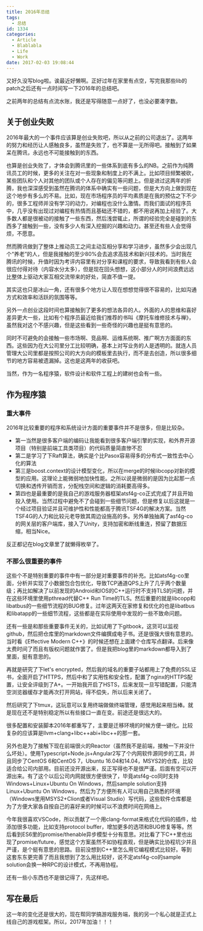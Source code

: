 ```yaml
---
title: 2016年总结
tags:
  - 总结
id: 1334
categories:
  - Article
  - Blablabla
  - Life
  - Work
date: 2017-02-03 19:08:44
---
```


又好久没写blog啦。诶最近好懒啊。正好过年在家里有点空，写完我那些lib的patch之后还有一点时间写一下2016年的总结吧。

之前两年的总结有点流水账，我还是写得随意一点好了，也没必要凑字数。

## 关于创业失败

2016年最大的一个事件应该算是创业失败吧，所以从之前的公司退出了。这两年的努力和经历让人感触良多，虽然是失败了，也不算是一无所得吧。接触到了如果呆在腾讯，永远也不可能接触到的东西。

也算是创业失败了，才体会到腾讯里的一些体系到底有多么的NB。之前作为纯腾讯员工的时候，更多的关注在对一些现象和制度上的不满上。比如项目频繁被砍，某些团队和个人对其他的团队或个人存在的偏见等问题上。但是进过这两年的折腾，我也深深感受到虽然在腾讯的体系中确实有一些问题，但是大方向上做到现在这个地步有多么的不易。比如，现在市场程序员的平均素质是在我的预估之下不少的，很多工程师并没有学习的动力，对编程也没什么激情。而我们面试的程序员中，几乎没有出现过对编程有热情而且基础还不错的，都不用说再加上经验了。大多数人都是很被动的接触了一些东西，然后浅尝辄止，所谓的经验完全是碰到的东西多了接触到一些，没有多少人有深入挖掘的兴趣和动力。甚至还有些人会觉得烦，不愿意。

然而腾讯做到了整体上推动员工之间主动互相分享和学习进步，虽然多少会出现几个“养老”的人，但是我接触的至少80%会去追求高技术和新兴技术的。当时我在腾讯的时候，升值时因为考评内容里有对分享和课程的要求，导致我看到有些人会很应付得对待（内容水分太多），但是现在回头想想，这小部分人的时间浪费远远比整体上驱动大家互相交流带来的好处，简直不值一提。

其实这也只是冰山一角，还有很多个地方让人现在想想觉得很不容易的，比如沟通方式和效率和活跃的氛围等等。

另外一点创业这段时间也算接触到了更多的想法各异的人。外面的人的思维和喜好差异更大一些，比如有个程序员最近给我们推荐的书叫《摩托车维修技术与禅》，虽然我对这个不感兴趣，但是这些看到一些奇怪的兴趣也是挺有意思的。

同时不可避免的会接触一些市场啊、竞品啊、运维系统啊、推广啊方方面面的东西。这些因为在大公司里分工比较明确，基本上对写业务的人是透明的。就连人员管理大公司里都是按照公司的大方向的模板里去执行，而不是去创造，所以很多细节的地方容易被遗漏掉。这也是这两年的收获吧。

当然，作为一名程序猿，软件设计和软件工程上的建树也会有一些。

## 作为程序猿

### 重大事件

2016年比较重要的程序和系统设计方面的重要事件并不是很多，但是比较杂。

+ 第一当然是很多客户端的编码让我能看到很多客户端引擎的实现，和外界开源项目（特别是前端工具类项目）的代码质量简直惨不忍
+ 第二是学习了下Raft算法，确实是个比Pasox容易得多的分布式一致性去中心化的算法
+ 第三是boost.context的设计模型变化，所以在merge的时候libcopp对新的模型的应用。这理论上能微弱地加快性能。之所以说是微弱的是因为比起那一点切换和透传开销而言，分配栈空间和逻辑的消耗要高得多。
+ 第四也是最重要的是我自己的游戏服务器框架atsf4g-co正式完成了并且开始投入使用。当然过程中避免不了会碰到一些细节问题，但是修复以后这就是一个经过项目验证并且可维护性和性能都高于腾讯TSF4G的解决方案。当然TSF4G的人力和比较元老导致其周边设施高的多。另外单独抽离了asf4g-co的网关层的客户端库，接入了Unity，支持加密和断线重连，预留了数据压缩，相当Nice。

反正都记在blog文章里了就懒得枚举了。

### 不那么很重要的事件

这些个不是特别重要的事件中有一部分是对重要事件的补充。比如atsf4g-co里面，分析并实现了小数据包合包优化，导致TCP通道QPS上升了几乎两个数量级；再比如解决了以前发现的Android和IOS的C++运行时不支持TLS的问题，并在这些环境里使用pthread代替C++ Run Time的TLS。然后重要的就是libcopp和libatbus的一些细节流程的BUG修复。过年这两天在家修复和优化的也是libatbus和libatapp的一些细节流程，这些都是在实际使用中发现的一些不致命问题。

还有一些是和那些重要事件无关的，比如试用了下gitbook，这货可以监视github，然后把仓库里的markdown文件编撰成电子书。还是很强大很有意思的。当时看《Effective Modern C++》的时候还想在上面建个仓库写点翻译。后来像太费时间了而且有版权问题就作罢了。但是我把blog里的markdown都导入到了里面，挺有意思的。

再就是研究了下let's encrypted，然后我的域名的重要子站都用上了免费的SSL证书，全面开启了HTTPS，然后中和了实用性和安全性，配置了nginx的HTTPS配置，让安全评级到了A+。一开始我开启了HSTS，后来发现一旦写错配置，只能清空浏览器缓存才能再次打开网站，得不偿失，所以后来关闭了。

然后研究了下tmux，这玩意可以复用终端做做终端管理，感觉用起来相当棒。就是现在还不是特别稳定所以有些接口一直在变。前途还是很远大的。

很多配置和安装脚本2016年都重写了，主要是迁移环境的时候方便一键化。比较复杂的应该算是llvm+clang+libc++abi+libc++的那一套。

另外也是为了接触下现在前端很火的Reactor（虽然我不是前端，接触一下并没什么坏处）。使用Typescript+Node.js+Angular2写了个内网软件源同步的工具，并且同步了CentOS 6和CentOS 7，Ubuntu 16.04和14.04，MSYS2的仓库，比较适合给公司内部用。目前还没开源出来，反正写得也不是很严谨。后面有空可以开源出来。有了这个以后公司内网就很方便很快了，毕竟atsf4g-co同时支持Windows+Linux+Ubuntu On Windows，然后sample solution支持Linux+Ubuntu On Windows，然后为了方便所有人可以用自己熟悉的环境（Windows里用MSYS2+Clion或者Visual Studio）写代码，这些软件仓库都是为了方便大家各自按自己的喜好来的时候可以不浪费时间在网络上。

今年我很喜欢VSCode，所以贡献了一个用clang-format来格式化代码的插件，给添加很多功能，比如支持protocol buffer，增加更多的选项和BUG修复等等。然后看到ES6里的promise/thenable异步模型十分有意思。对比看了下C++里也出现了promise/future，感觉这个方案虽然不如协程直观，但是确实比协程坑少并且严谨，是个挺有意思的思路。目前没想到C++里怎么用它编程模式比较好。等到这套东东更完善了而且我想到了怎么用比较好，说不定atsf4g-co的sample solution会换一种RPC的设计模式，不再用协程。

还有一些小东西也不是很记得了，先这样吧。

## 写在最后

这一年的变化还是很大的，现在帮同学搞游戏服务端，我的另一个私心就是正式上线自己的游戏框架。所以，2017年加油！！！
